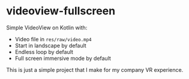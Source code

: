 # videoview-fullscreen

Simple VideoView on Kotlin with:

+ Video file in `res/raw/video.mp4`
+ Start in landscape by default
+ Endless loop by default
+ Full screen immersive mode by default

This is just a simple project that I make for my company VR experience.
